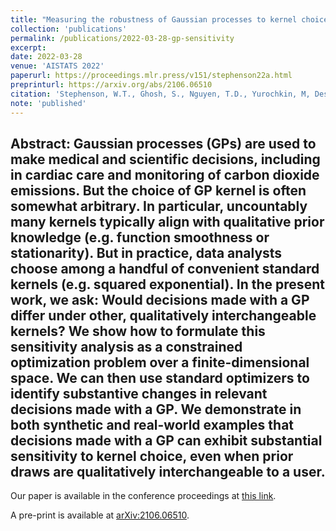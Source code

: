 ```yaml
---
title: "Measuring the robustness of Gaussian processes to kernel choice"
collection: 'publications'
permalink: /publications/2022-03-28-gp-sensitivity
excerpt: 
date: 2022-03-28
venue: 'AISTATS 2022'
paperurl: https://proceedings.mlr.press/v151/stephenson22a.html
preprinturl: https://arxiv.org/abs/2106.06510
citation: 'Stephenson, W.T., Ghosh, S., Nguyen, T.D., Yurochkin, M, Deshpande, S.K., and Broderick, T. (2022). &quot;Measuring the robustness of Gaussian processes to kernel choice.&quot; <i>Proceedings of the 25th International Conference on Artificial Intelligence and Statistics</i>, PMLR 151:3308-3331.'
note: 'published'
---
```


<b>Abstract</b>: Gaussian processes (GPs) are used to make medical and scientific decisions, including in cardiac care and monitoring of carbon dioxide emissions. 
But the choice of GP kernel is often somewhat arbitrary. 
In particular, uncountably many kernels typically align with qualitative prior knowledge (e.g. function smoothness or stationarity). 
But in practice, data analysts choose among a handful of convenient standard kernels (e.g. squared exponential). 
In the present work, we ask: Would decisions made with a GP differ under other, qualitatively interchangeable kernels? 
We show how to formulate this sensitivity analysis as a constrained optimization problem over a finite-dimensional space. 
We can then use standard optimizers to identify substantive changes in relevant decisions made with a GP. We demonstrate in both synthetic and real-world examples that decisions made with a GP can exhibit substantial sensitivity to kernel choice, even when prior draws are qualitatively interchangeable to a user.
---

Our paper is available in the conference proceedings at [this link](https://proceedings.mlr.press/v151/stephenson22a.html).

A pre-print is available at [arXiv:2106.06510](https://arxiv.org/abs/2106.06510).

